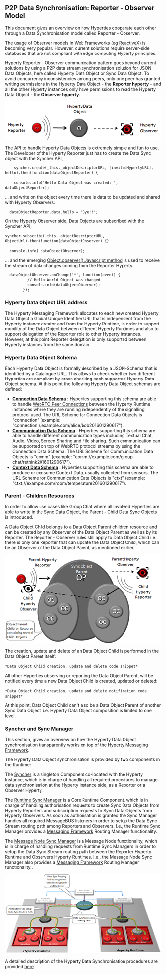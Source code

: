 P2P Data Synchronisation: Reporter - Observer Model
---------------------------------------------------

This document gives an overview on how Hyperties cooperate each other through a Data Synchronisation model called Reporter - Observer.

The usage of Observer models in Web Frameworks (eg [ReactiveX](http://reactivex.io/documentation/observable.html)) is becoming very popular. However, current solutions require server-side databases that are not compliant with edge computing Hyperty principles.

Hyperty Reporter - Observer communication pattern goes beyond current solutions by using a P2P data stream synchronisation solution for JSON Data Objects, here called Hyperty Data Object or Sync Data Object. To avoid concurrency inconsistencies among peers, only one peer has granted writing permissions in the Hyperty Data Object - the **Reporter hyperty** - and all the other Hyperty instances only have permissions to read the Hyperty Data Object - the **Observer hyperty**.

![Reporter-Observer Communication Pattern](reporter-observer.png)

The API to handle Hyperty Data Objects is extremely simple and fun to use. The Developer of the Hyperty Reporter just has to create the Data Sync object with the Syncher API,

```
    syncher.create(_this._objectDescriptorURL, [invitedHypertyURL], hello).then(function(dataObjectReporter) {

    console.info('Hello Data Object was created: ', dataObjectReporter);
```
... and write on the object every time there is data to be updated and shared with Hyperty Observers:

```
  dataObjectReporter.data.hello = "Bye!!";
```


On the Hyperty Observer side, Data Objects are  subscribed with the Syncher API,

```
syncher.subscribe(_this._objectDescriptorURL, ObjectUrl).then(function(dataObjectObserver) {}

  console.info( dataObjectObserver);

```

... and the emerging [Object.observer() Javascript method](https://developer.mozilla.org/en-US/docs/Web/JavaScript/Reference/Global_Objects/Object/observe) is used to receive the stream of data changes coming from the Reporter Hyperty.

```
  dataObjectObserver.onChange('*', function(event) {
          // Hello World Object was changed
          console.info(dataObjectObserver);
        });
```

### Hyperty Data Object URL address

The Hyperty Messaging Framework allocates to each new created Hyperty Data Object a Global Unique Identifier URL that is independent from the Hyperty instance creator and from the Hyperty Runtime, in order to support mobility of the Data Object between different Hyperty Runtimes and also to support delegation of the Reporter role to other Hyperty instances. However, at this point Reporter delegation is only supported between Hyperty instances from the same domain.

### Hyperty Data Object Schema

Each Hyperty Data Object is formally described by a JSON-Schema that is identified by a Catalogue URL. This allows to check whether two different Hyperties are compliant by cross checking each supported Hyperty Data Object schema. At this point the following Hyperty Data Object schemas are defined:

-	**[Connection Data Schema](../datamodel/connection)** : Hyperties supporting this schema are able to handle [WebRTC Peer Connections](https://developer.mozilla.org/en-US/docs/Web/Guide/API/WebRTC/Peer-to-peer_communications_with_WebRTC) between the Hyperty Runtime instances where they are running independently of the signalling protocol used. The URL Scheme for Connection Data Objects is "connection" (example: "connection://example.com/alice/bob201601290617").
-	**[Communication Data Schema](../datamodel/communication)** : Hyperties supporting this schema are able to handle different communication types including Textual Chat, Audio, Video, Screen Sharing and File sharing. Such communication can be supported on top of WebRTC protocol streams by using the Connection Data Schema. The URL Scheme for Communication Data Objects is "comm" (example: "comm://example.com/group-chat/rethink201601290617").
-	**[Context Data Schema](../datamodel/context)** : Hyperties supporting this schema are able to produce or consume Context Data, usually collected from sensors. The URL Scheme for Communication Data Objects is "ctxt" (example: "ctxt://example.com/room/temperature201601290617").

### Parent - Children Resources

In order to allow use cases like Group Chat where all involved Hyperties are able to write in the Sync Data Object, the Parent - Child Data Sync Objects is introduced.

A Data Object Child belongs to a Data Object Parent children resource and can be created by any Observer of the Data Object Parent as well as by its Reporter. The Reporter - Observer rules still apply to Data Object Child i.e. there is only one Reporter that can update the Data Object Child, which can be an Observer of the Data Object Parent, as mentioned earlier.

![Parent - Child Sync](parent-child-sync.png)

The creation, update and delete of an Data Object Child is performed in the Data Object Parent itself:

`*Data Object Child creation, update and delete code snippet*`

All other Hyperties observing or reporting the Data Object Parent, will be notified every time a new Data Object Child is created, updated or deleted:

`*Data Object Child creation, update and delete notification code snippet*`

At this point, Data Object Child can't also be a Data Object Parent of another Sync Data Object, i.e. Hyperty Data Object composition is limited to one level.

### Syncher and Sync Manager

This section, gives an overview on how the Hyperty Data Object synchronisation transparently works on top of the [Hyperty Messaging Framework](readme.md).

The Hyperty Data Object synchronisation is provided by two components in the Runtime:

The [Syncher](https://github.com/reTHINK-project/dev-service-framework/blob/master/src/syncher/Syncher.js) is a singleton Component co-located with the Hyperty Instance, which is in charge of handling all required procedures to manage data synchronisation at the Hyperty instance side, as a Reporter or a Observer Hyperty.

The [Runtime Sync Manager](https://github.com/reTHINK-project/dev-runtime-core/blob/master/src/syncher/SyncherManager.js) is a Core Runtime Component, which is in charge of handling authorisation requests to create Sync Data Objects from Hyperty Reporters and subscription requests to Sync Data Objects from Hyperty Observers. As soon as authorisation is granted the Sync Manager handles all required MessageBUS listeners in order to setup the Data Sync Stream routing path among Reporters and Observers. I.e., the Runtime Sync Manager provides a [Messaging Framework](raedme.md) Routing Manager functionality.

The [Message Node Sync Manager](https://github.com/reTHINK-project/dev-service-framework/blob/master/src/syncher/Syncher.js) is a Message Node functionality, which is in charge of handling requests from Runtime Sync Managers in order to setup the Data Sync Stream routing path between the Reporter Hyperty Runtime and Observers Hyperty Runtimes. I.e., the Message Node Sync Manager also provides a [Messaging Framework](readme.md) Routing Manager functionality..

![Routing Management for Hyperty Data Syncronisation](sync-routing-management.png)

A detailed description of the Hyperty Data Synchronisation procedures are provided [here](../dynamic-view/data-sync/readme.md)
